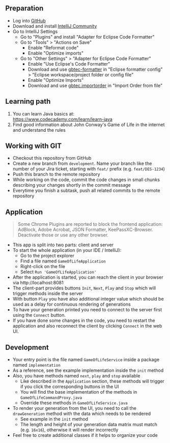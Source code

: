 ## Preparation
* Log into [GitHub](https://github.com/gbtec-ag)
* Download and install [IntelliJ Community](https://www.jetbrains.com/idea/download/#section=windows)
* Go to IntelliJ Settings
  * Go to "Plugins" and install "Adapter for Eclipse Code Formatter"
  * Go to "Tools" > "Actions on Save"
    * Enable "Reformat code"
    * Enable "Optimize imports"
  * Go to "Other Settings" > "Adapter for Eclipse Code Formatter"
    * Enable "Use Eclipse's Code Formatter"
    * Download and use [gbtec-formatter](https://github.com/gbtec-ag/biccloud-dev-tools/blob/master/eclipse/preferences/Java/Code%20Style/Formatter/gbtec-formatter.xml) in "Eclipse formatter config" > "Eclipse workspace/project folder or config file"
    * Enable "Optimize Imports"
    * Download and use [gbtec.importorder](https://github.com/gbtec-ag/biccloud-dev-tools/blob/master/eclipse/preferences/Java/Code%20Style/Organize%20Imports/gbtec.importorder) in "Import Order from file"

## Learning path
1. You can learn Java basics at:  
https://www.codecademy.com/learn/learn-java
2. Find good information about John Conway's Game of Life in the internet and understand the rules

## Working with GIT
* Checkout this repository from GitHub
* Create a new branch from `development`. Name your branch like the number of your Jira ticket, starting with `feat/` prefix (e.g. `feat/DES-1234`)
* Push this branch to the remote repository
* While working on the code, commit the code changes in small chunks describing your changes shortly in the commit message
* Everytime you finish a subtask, push all related commits to the remote repository

## Application
> Some Chrome Plugins are reported to block the frontend application: AdBlock, Adobe Acrobat, JSON Formatter, KeePassXC-Browser. Deactivate those or use any other browser.
* This app is split into two parts: client and server
* To start the whole application (in your IDE / IntelliJ):
  * Go to the project explorer
  * Find a file named `GameOfLifeApplication`
  * Right-click on the file
  * Select `Run 'GameOfLifeApplication'`
* After the application is started, you can reach the client in your browser via http://localhost:8081
* The client-part provides buttons `Init`, `Next`, `Play` and `Stop` which will trigger methods inside the server
* With button `Play` you have also additional integer value which should be used as a delay for continuous rendering of generations
* To have your generation printed you need to connect to the server first using the `Connect` button.
* If you have done some changes in the code, you need to restart the application and also reconnect the client by clicking `Connect` in the web UI.

## Development
* Your entry point is the file named `GameOfLifeService` inside a package named `implementation`
* As a reference, see the example implementation inside the `init` method
* Also, you have methods named `next`, `play` and `stop` available
  * Like described in the `Application` section, these methods will trigger if you click the corresponding buttons in the UI
  * You will find the base implementation of the methods in `GameOfLifeCommandProxy.java`
  * Override these methods in `GameOfLifeService.java`
* To render your generation from the UI, you need to call the `drawGeneration` method with the data which needs to be rendered
  * See example in the `init` method
  * The length and height of your generation data matrix must match (e.g. `16x16`), otherwise it will render incorrectly
* Feel free to create additional classes if it helps to organize your code
